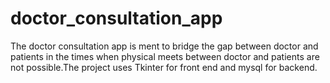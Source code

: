 # doctor_consultation_app
The doctor consultation app is ment to bridge the gap between doctor and patients in the times when physical meets between doctor and patients are not possible.The project uses Tkinter for front end and mysql for backend.
